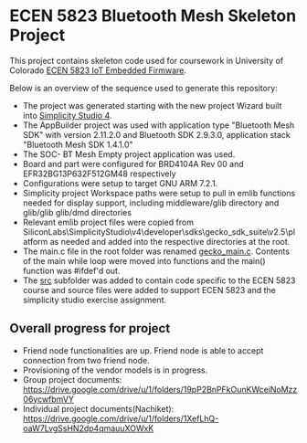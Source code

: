 # ECEN 5823 Bluetooth Mesh Skeleton Project

This project contains skeleton code used for coursework in University of Colorado [ECEN 5823 IoT Embedded Firmware](https://sites.google.com/colorado.edu/ecen5823/home).

Below is an overview of the sequence used to generate this repository:
* The project was generated starting with the new project Wizard built into [Simplicity Studio 4](https://www.silabs.com/products/development-tools/software/simplicity-studio).  
* The AppBuilder project was used with application type "Bluetooth Mesh SDK" with version 2.11.2.0 and Bluetooth SDK 2.9.3.0, application stack "Bluetooth Mesh SDK 1.4.1.0"
* The SOC- BT Mesh Empty project application was used.
* Board and part were configured for BRD4104A Rev 00 and EFR32BG13P632F512GM48 respectively
* Configurations were setup to target GNU ARM 7.2.1.
* Simplicity project Workspace paths were setup to pull in emlib functions needed for display support, including middleware/glib directory and glib/glib glib/dmd directories
* Relevant emlib project files were copied from SiliconLabs\SimplicityStudio\v4\developer\sdks\gecko_sdk_suite\v2.5\platform as needed and added into the respective directories at the root.
* The main.c file in the root folder was renamed [gecko_main.c](gecko_main.c).  Contents of the main while loop were moved into functions and the main() function was #ifdef'd out.
* The [src](src) subfolder was added to contain code specific to the ECEN 5823 course and source files were added to support ECEN 5823 and the simplicity studio exercise assignment.

## Overall progress for project

* Friend node functionalities are up. Friend node is able to accept connection from two friend node. 
* Provisioning of the vendor models is in progress.
* Group project documents: https://drive.google.com/drive/u/1/folders/19pP2BnPFkOunKWceiNoMzz06ycwfbmVY
* Individual project documents(Nachiket): https://drive.google.com/drive/u/1/folders/1XefLhQ-oaW7LvgSsHN2dp4qmauuXOWxK
